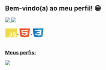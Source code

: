 ## Bem-vindo(a) ao meu perfil! 😁

 <div>
   <a href="https://github.com/Kevin-stack-arch">
   <img height="180em" src="https://github-readme-stats.vercel.app/api?username=Kevin-stack-arch&show_icons=true&theme=radical&include_all_commits=true&count_private=true"/>
   <img height="180em" src="https://github-readme-stats.vercel.app/api/top-langs/?username=Kevin-stack-arch&layout=compact&langs_count=6&theme=radical"/>
</div>
    
<div style="display: inline_block"><br>
  <img align="center" alt="Js" height="30" width="40" src="https://raw.githubusercontent.com/devicons/devicon/master/icons/javascript/javascript-plain.svg">
  <img align="center" alt="HTML" height="30" width="40" src="https://raw.githubusercontent.com/devicons/devicon/master/icons/html5/html5-original.svg">
  <img align="center" alt="CSS" height="30" width="40" src="https://raw.githubusercontent.com/devicons/devicon/master/icons/css3/css3-original.svg">
</div>
 
<br>

### Meus perfis:
<div> 
    <a href = "kevinangelo.1403@gmail.com"><img src="https://img.shields.io/badge/-Gmail-%23333?style=for-the-badge&logo=gmail&logoColor=white" target="_blank"></a>
 </div>
